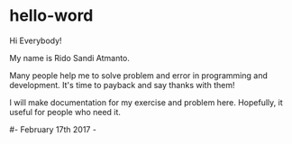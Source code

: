 # hello-word

Hi Everybody!

My name is Rido Sandi Atmanto. 

Many people help me to solve problem and error in programming and development.
It's time to payback and say thanks with them!

I will make documentation for my exercise and problem here. 
Hopefully, it useful for people who need it.

#- February 17th 2017 - 
